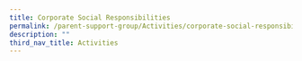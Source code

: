 ```yaml
---
title: Corporate Social Responsibilities
permalink: /parent-support-group/Activities/corporate-social-responsibilities/
description: ""
third_nav_title: Activities
---
```

